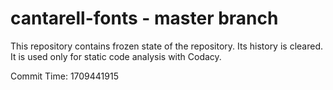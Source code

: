 # cantarell-fonts - master branch

This repository contains frozen state of the repository.
Its history is cleared. It is used only for static code
analysis with Codacy.

Commit Time: 1709441915